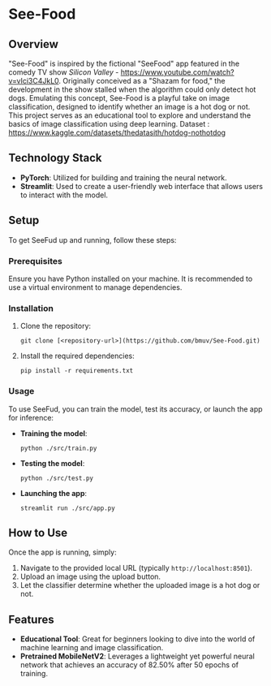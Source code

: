 # See-Food

## Overview
"See-Food" is inspired by the fictional "SeeFood" app featured in the comedy TV show *Silicon Valley* - https://www.youtube.com/watch?v=vIci3C4JkL0. Originally conceived as a "Shazam for food," the development in the show stalled when the algorithm could only detect hot dogs. Emulating this concept, See-Food is a playful take on image classification, designed to identify whether an image is a hot dog or not. This project serves as an educational tool to explore and understand the basics of image classification using deep learning.
Dataset : https://www.kaggle.com/datasets/thedatasith/hotdog-nothotdog

## Technology Stack
- **PyTorch**: Utilized for building and training the neural network.
- **Streamlit**: Used to create a user-friendly web interface that allows users to interact with the model.

## Setup
To get SeeFud up and running, follow these steps:

### Prerequisites
Ensure you have Python installed on your machine. It is recommended to use a virtual environment to manage dependencies.

### Installation
1. Clone the repository:
   ```
   git clone [<repository-url>](https://github.com/bmuv/See-Food.git)
   ```
2. Install the required dependencies:
   ```
   pip install -r requirements.txt
   ```

### Usage
To use SeeFud, you can train the model, test its accuracy, or launch the app for inference:

- **Training the model**:
  ```
  python ./src/train.py
  ```
- **Testing the model**:
  ```
  python ./src/test.py
  ```
- **Launching the app**:
  ```
  streamlit run ./src/app.py
  ```

## How to Use
Once the app is running, simply:
1. Navigate to the provided local URL (typically `http://localhost:8501`).
2. Upload an image using the upload button.
3. Let the classifier determine whether the uploaded image is a hot dog or not.

## Features
- **Educational Tool**: Great for beginners looking to dive into the world of machine learning and image classification.
- **Pretrained MobileNetV2**: Leverages a lightweight yet powerful neural network that achieves an accuracy of 82.50% after 50 epochs of training.
